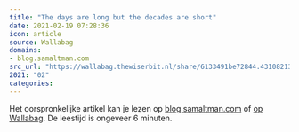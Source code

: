 ```yaml
---
title: "The days are long but the decades are short"
date: 2021-02-19 07:28:36
icon: article
source: Wallabag
domains:
- blog.samaltman.com
src_url: "https://wallabag.thewiserbit.nl/share/6133491be72844.43108213"
2021: "02"
categories:
---
```

Het oorspronkelijke artikel kan je lezen op [blog.samaltman.com](https://blog.samaltman.com/the-days-are-long-but-the-decades-are-short) of [op Wallabag](https://wallabag.thewiserbit.nl/share/6133491be72844.43108213). De leestijd is ongeveer 6 minuten.